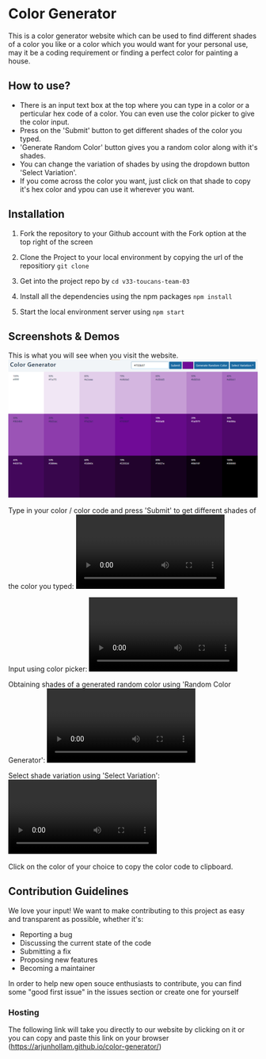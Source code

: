# Color Generator

This is a color generator website which can be used to find different shades of a color you like or a color which you would want for your personal use, may it be a coding requirement or finding a perfect color for painting a house.

## How to use?

* There is an input text box at the top where you can type in a color or a perticular hex code of a color. You can even use the color picker to give the color input.
* Press on the 'Submit' button to get different shades of the color you typed.
* 'Generate Random Color' button gives you a random color along with it's shades. 
* You can change the variation of shades by using the dropdown button 'Select Variation'.
* If you come across the color you want, just click on that shade to copy it's hex color and ypou can use it wherever you want.

## Installation

1. Fork the repository to your Github account with the Fork option at the top right of the screen

2. Clone the Project to your local environment by copying the url of the repositiory `git clone`

3. Get into the project repo by `cd v33-toucans-team-03`

4. Install all the dependencies using the npm packages `npm install`

5. Start the local environment server using `npm start`

## Screenshots & Demos

This is what you will see when you visit the website.
![Main Page](/screenshots/main.png)

Type in your color / color code and press 'Submit' to get different shades of the color you typed:
![input](/screenshots/Input.mp4)

Input using color picker:
![input](/screenshots/Color_pick.mp4)

Obtaining shades of a generated random color using 'Random Color Generator':
![input](/screenshots/Random.mp4)

Select shade variation using 'Select Variation':
![input](/screenshots/Variation.mp4)

Click on the color of your choice to copy the color code to clipboard. 

## Contribution Guidelines

We love your input! We want to make contributing to this project as easy and transparent as possible, whether it's:

* Reporting a bug
* Discussing the current state of the code
* Submitting a fix
* Proposing new features
* Becoming a maintainer

In order to help new open souce enthusiasts to contribute, you can find some "good first issue" in the issues section or create one for yourself</i>

### Hosting

The following link will take you directly to our website by clicking on it or you can copy and paste this link on your browser
(https://arjunhollam.github.io/color-generator/)
